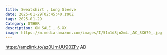 ```yaml
---
title: Sweatshirt , Long Sleeve
date: 2025-01-29T02:45:40.190Z
tags: 2025-01-29
Category: OTHER
description: ON SALE , 6.XX
image: https://m.media-amazon.com/images/I/51m1d8jnXmL._AC_SX679_.jpg
---
```

https://amzlink.to/az0UrnUU90ZFv  AD